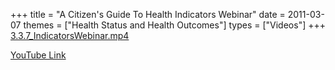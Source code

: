 +++
title = "A Citizen's Guide To Health Indicators Webinar"
date = 2011-03-07
themes = ["Health Status and Health Outcomes"]
types = ["Videos"]
+++
[3.3.7\_IndicatorsWebinar.mp4](/files/3.3.7_IndicatorsWebinar.mp4)

[YouTube Link](https://www.youtube.com/watch?v=_GBDWyPld7o)
